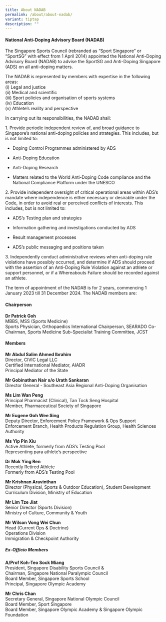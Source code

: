 ```yaml
---
title: About NADAB
permalink: /about/about-nadab/
variant: tiptap
description: ""
---
```

<h4><strong>National Anti-Doping Advisory Board (NADAB)</strong></h4><p>The Singapore Sports Council (rebranded as “Sport Singapore” or “SportSG” with effect from 1 April 2014) appointed the National Anti-Doping Advisory Board (NADAB) to advise the SportSG and Anti-Doping Singapore (ADS) on all anti-doping matters.</p><p>The NADAB is represented by members with expertise in the following areas: <br>(i) Legal and justice<br>(ii) Medical and scientific<br>(iii) Sport policies and organisation of sports systems<br>(iv) Education<br>(v) Athlete’s reality and perspective</p><p>In carrying out its responsibilities, the NADAB shall:</p><p>1. Provide periodic independent review of, and broad guidance to Singapore’s national anti-doping policies and strategies. This includes, but is not limited to:</p><ul data-tight="true" class="tight"><li><p>Doping Control Programmes administered by ADS</p></li><li><p>Anti-Doping Education</p></li><li><p>Anti-Doping Research</p></li><li><p>Matters related to the World Anti-Doping Code compliance and the National Compliance Platform under the UNESCO</p></li></ul><p>2. Provide independent oversight of critical operational areas within ADS’s mandate where independence is either necessary or desirable under the Code, in order to avoid real or perceived conflicts of interests. This includes, but is not limited to:</p><ul data-tight="true" class="tight"><li><p>ADS’s Testing plan and strategies</p></li><li><p>Information gathering and investigations conducted by ADS</p></li><li><p>Result management processes</p></li><li><p>ADS’s public messaging and positions taken</p></li></ul><p>3. Independently conduct administrative reviews when anti-doping rule violations have possibly occurred, and determine if ADS should proceed with the assertion of an Anti-Doping Rule Violation against an athlete or support personnel, or if a Whereabouts Failure should be recorded against an athlete.</p><p>The term of appointment of the NADAB is for 2 years, commencing 1 January 2023 till 31 December 2024. The NADAB members are:</p><h4><strong>Chairperson</strong></h4><p><strong>Dr Patrick Goh</strong><br>MBBS, MSS (Sports Medicine)<br>Sports Physician, Orthopaedics International Chairperson, SEARADO Co-Chairman, Sports Medicine Sub-Specialist Training Committee, JCST</p><h4><strong>Members</strong></h4><p><strong>Mr Abdul Salim Ahmed Ibrahim</strong><br>Director, CIVIC Legal LLC<br>Certified International Mediator, AIADR<br>Principal Mediator of the State</p><p><strong>Mr Gobinathan Nair s/o Urath Sankaran</strong><br>Director General - Southeast Asia Regional Anti-Doping Organisation</p><p><strong>Ms Lim Wan Peng</strong><br>Principal Pharmacist (Clinical), Tan Tock Seng Hospital<br>Member, Pharmaceutical Society of Singapore</p><p><strong>Mr Eugene Goh Wee Sing</strong><br>Deputy Director, Enforcement Policy Framework &amp; Ops Support<br>Enforcement Branch, Health Products Regulation Group, Health Sciences Authority</p><p><strong>Ms Yip Pin Xiu</strong><br>Active Athlete, formerly from ADS’s Testing Pool<br>Representing para athlete’s perspective</p><p><strong>Dr Mok Ying Ren</strong><br>Recently Retired Athlete<br>Formerly from ADS’s Testing Pool</p><p><strong>Mr Krishnan Aravinthan</strong><br>Director (Physical, Sports &amp; Outdoor Education), Student Development Curriculum Division, Ministry of Education</p><p><strong>Mr Lim Tze Jiat</strong><br>Senior Director (Sports Division)<br>Ministry of Culture, Community &amp; Youth</p><p><strong>Mr Wilson Vong Wei Chun</strong><br>Head (Current Ops &amp; Doctrine)<br>Operations Division<br>Immigration &amp; Checkpoint Authority</p><h5><strong>Ex-Officio Members</strong></h5><p><strong>A/Prof Koh-Teo Sock Miang</strong><br>President, Singapore Disability Sports Council &amp;<br>Chairman, Singapore National Paralympic Council<br>Board Member, Singapore Sports School<br>Principal, Singapore Olympic Academy</p><p><strong>Mr Chris Chan</strong><br>Secretary General, Singapore National Olympic Council<br>Board Member, Sport Singapore<br>Board Member, Singapore Olympic Academy &amp; Singapore Olympic Foundation</p>